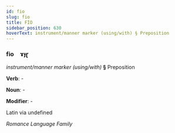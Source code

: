 ```yaml
---
id: fio
slug: fio
title: FİO
sidebar_position: 630
hoverText: instrument/manner marker (using/with) § Preposition
---
```


### fio&emsp;<span kind="abugida">ɤɟɽ</span>

*instrument/manner marker (using/with)* **§** Preposition

**Verb**: -

**Noun**: -

**Modifier**: -

Latin via undefined

*Romance Language Family*